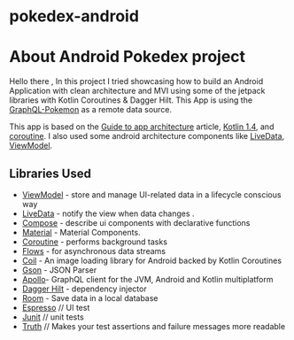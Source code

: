 # pokedex-android
# About Android Pokedex project
Hello there ,
In this project I tried showcasing how to build an Android Application with clean architecture and MVI using some of the jetpack libraries with Kotlin Coroutines & Dagger Hilt. This App is using the [GraphQL-Pokemon](https://github.com/favware/graphql-pokemon) as a remote data source.

This app is based on the [Guide to app architecture](https://developer.android.com/jetpack/docs/guide) article, [Kotlin 1.4](https://kotlinlang.org/docs/reference/whatsnew13.html), and [coroutine](https://kotlinlang.org/docs/reference/coroutines/basics.html). I also used some android architecture components like [LiveData](https://developer.android.com/jetpack/arch/livedata), [ViewModel](https://developer.android.com/topic/libraries/architecture/viewmodel).

Libraries Used
---------------
* [ViewModel](https://developer.android.com/topic/libraries/architecture/viewmodel) - store and manage UI-related data in a lifecycle conscious way
* [LiveData](https://developer.android.com/jetpack/arch/livedata) - notify the view when data changes .
* [Compose](https://developer.android.com/jetpack/compose) - describe ui components with declarative functions
* [Material](https://material.io/develop/android/docs/getting-started/) - Material Components.
* [Coroutine](https://github.com/Kotlin/kotlinx.coroutines#user-content-android) - performs background tasks
* [Flows](https://kotlin.github.io/kotlinx.coroutines/kotlinx-coroutines-core/kotlinx.coroutines.flow/-flow/) - for asynchronous data streams
* [Coil](https://github.com/coil-kt/coil) - An image loading library for Android backed by Kotlin Coroutines
* [Gson](https://github.com/google/gson) - JSON Parser
* [Apollo](https://www.apollographql.com/docs/android/)- GraphQL client for the JVM, Android and Kotlin multiplatform
* [Dagger Hilt](https://dagger.dev/hilt/) - dependency injector
* [Room](https://developer.android.com/training/data-storage/room) - Save data in a local database
* [Espresso](https://developer.android.com/training/testing/espresso/) // UI test
* [Junit](https://junit.org/junit4/) // unit tests
* [Truth](https://github.com/google/truth) // Makes your test assertions and failure messages more readable
